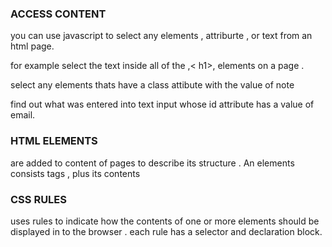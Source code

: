 ### ACCESS CONTENT 

you can use javascript to select any elements , attriburte , or text from an html page.

for example select the text inside all of the ,< h1>, elements on a page .

select any elements thats have a class attibute with the value of note 

find out what was entered into text input whose id attribute has  a value of email.



### HTML ELEMENTS

are added to content of pages to describe its structure . An elements consists tags , plus its contents



### CSS RULES

uses rules to indicate how  the contents of one or more elements should be displayed in to the browser . each rule has a selector and declaration block.







